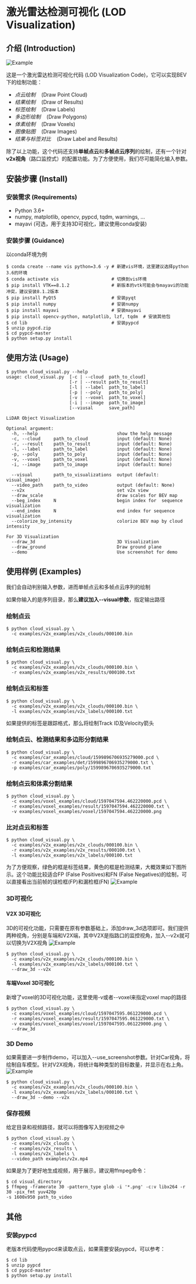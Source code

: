# 激光雷达检测可视化 (LOD Visualization)

## 介绍 (Introduction)

![Example](examples/v2x_examples/visual_v2x_3d_demo.png)

这是一个激光雷达检测可视化代码 (LOD Visualization Code)，它可以实现BEV下的绘制功能：
- *点云绘制* &nbsp;&nbsp; (Draw Point Cloud)
- *结果绘制* &nbsp;&nbsp; (Draw of Results)
- *标签绘制* &nbsp;&nbsp; (Draw Labels)
- *多边形绘制* &nbsp;&nbsp; (Draw Polygons)
- *体素绘制* &nbsp;&nbsp; (Draw Voxels)
- *图像贴图* &nbsp;&nbsp; (Draw Images)
- *结果与标签对比* &nbsp;&nbsp; (Draw Label and Results)

除了以上功能，这个代码还支持**单帧点云**和**多帧点云序列**的绘制，还有一个针对**v2x视角**（路口监控式）的配置功能。为了方便使用，我们尽可能简化输入参数。


## 安装步骤 (Install)

### 安装需求 (Requirements)

- Python 3.6+
- numpy, matplotlib, opencv, pypcd, tqdm, warnings, ...
- mayavi (可选，用于支持3D可视化，建议使用conda安装)


### 安装步骤 (Guidance)
以conda环境为例

```shell
$ conda create --name vis python=3.6 -y # 新建vis环境，这里建议选择python 3.6的环境
$ conda activate vis                    # 切换到vis环境
$ pip install VTK==8.1.2                # 新版本的vtk可能会与mayavi的功能冲突，建议安装8.1.2版本
$ pip install PyQt5                     # 安装pyqt
$ pip install numpy                     # 安装numpy
$ pip install mayavi                    # 安装mayavi
$ pip install opencv-python, matplotlib, lzf, tqdm  # 安装其他包
$ cd lib                                # 安装pypcd
$ unzip pypcd.zip 
$ cd pypcd-master
$ python setup.py install
```


## 使用方法 (Usage)

```shell
$ python cloud_visual.py --help
usage: cloud_visual.py  [-c | --cloud  path_to_cloud]
                        [-r | --result path_to_result]
                        [-l | --label  path_to_label]
                        [-p | --poly   path_to_poly]
                        [-v | --voxel  path_to_voxel]
                        [-i | --image  path_to_image]
                        [--viusal      save_path]

LiDAR Object Visualization

Optional argument:
  -h, --help                              show the help message
  -c, --cloud     path_to_cloud           input (default: None)
  -r, --result    path_to_result          input (default: None)
  -l, --label     path_to_label           input (default: None)
  -p, --poly      path_to_poly            input (default: None)
  -v, --voxel     path_to_voxel           input (default: None)
  -i, --image     path_to_image           input (default: None)

  --visual        path_to_visualizations  output (default: visual_image)
  --video_path    path_to_video           output (default: None)
  --v2x                                   set v2x view
  --draw_scale                            draw scales for BEV map
  --beg_index     N                       begin index for  sequence visualization
  --end_index     N                       end index for sequence visualization
  --colorize_by_intensity                 colorize BEV map by cloud intensity

For 3D Visualization
  --draw_3d                               3D Visualization
  --draw_ground                           Draw ground plane
  --demo                                  Use screenshot for demo
```
## 使用样例 (Examples)

我们会自动判别输入参数，进而单帧点云和多帧点云序列的绘制

如果你输入的是序列目录，那么**建议加入--visual参数**，指定输出路径

### 绘制点云

```shell
$ python cloud_visual.py \
  -c examples/v2x_examples/v2x_clouds/000100.bin
```

### 绘制点云和检测结果
```shell
$ python cloud_visual.py \
  -c examples/v2x_examples/v2x_clouds/000100.bin \
  -r examples/v2x_examples/v2x_results/000100.txt
```

### 绘制点云和标签
```shell
$ python cloud_visual.py \
  -c examples/v2x_examples/v2x_clouds/000100.bin \
  -l examples/v2x_examples/v2x_labels/000100.txt
```

如果提供的标签是跟踪格式，那么将绘制Track ID及Velocity箭头

### 绘制点云、检测结果和多边形分割结果
```shell
$ python cloud_visual.py \
  -c examples/car_examples/cloud/1599896706935279000.pcd \
  -r examples/car_examples/det/1599896706935279000.txt \
  -p examples/car_examples/poly/1599896706935279000.txt
```

### 绘制点云和体素分割结果
```shell
$ python cloud_visual.py \
  -c examples/voxel_examples/cloud/1597047594.462220000.pcd \
  -r examples/voxel_examples/result/1597047594.462220000.txt \
  -v examples/voxel_examples/voxel/1597047594.462220000.png
```

### 比对点云和标签
```shell
$ python cloud_visual.py \
  -c examples/v2x_examples/v2x_clouds/000100.bin \
  -r examples/v2x_examples/v2x_results/000100.txt \
  -l examples/v2x_examples/v2x_labels/000100.txt
```

为了方便观察，绿色的框是标签结果，黄色的框是检测结果，大概效果如下图所示。这个功能比较适合FP (False Positives)和FN (False Negatives)的绘制，可以直接看出当前帧的误检框(FP)和漏检框(FN)
![Example](examples/v2x_examples/visual_v2x_results_labels.png)

### 3D可视化

#### V2X 3D可视化
3D的可视化功能，只需要在原有参数基础上，添加draw_3d选项即可。我们提供两种视角，分别是车端和V2X端，其中V2X是指路口的监控视角，加入--v2x就可以切换为V2X视角
![Example](examples/v2x_examples/visual_v2x_3d_labels.png)

```shell
$ python cloud_visual.py \
  -c examples/v2x_examples/v2x_clouds/000100.bin \
  -l examples/v2x_examples/v2x_labels/000100.txt \
  --draw_3d --v2x
```

#### 车端Voxel 3D可视化
新增了voxel的3D可视化功能，这里使用-v或者--voxel来指定voxel map的路径

```shell
$ python cloud_visual.py \
  -c examples/voxel_examples/cloud/1597047595.061229000.pcd \
  -r examples/voxel_examples/result/1597047595.061229000.txt \
  -v examples/voxel_examples/voxel/1597047595.061229000.png \
  --draw_3d
```

### 3D Demo
如果需要进一步制作demo，可以加入--use_screenshot参数。针对Car视角，将绘制自车模型。针对V2X视角，将统计每种类型的目标数量，并显示在右上角。
![Example](examples/v2x_examples/visual_v2x_3d_demo.png)
```shell
$ python cloud_visual.py \
  -c examples/v2x_examples/v2x_clouds/000100.bin \
  -l examples/v2x_examples/v2x_labels/000100.txt \
  --draw_3d --demo --v2x
```

### 保存视频

给定目录和视频路径，就可以将图像写入到视频之中

```shell
$ python cloud_visual.py \
  -c examples/v2x_clouds \
  -r examples/v2x_results \
  -l examples/v2x_labels \
  --video_path examples/v2x.mp4
```

如果是为了更好地生成视频，用于展示，建议用ffmpeg命令：
```shell
$ cd visual_directory
$ ffmpeg -framerate 30 -pattern_type glob -i '*.png' -c:v libx264 -r 30 -pix_fmt yuv420p
-s 1600x950 path_to_video
```

## 其他

### 安装pypcd

老版本代码使用pypcd来读取点云，如果需要安装pypcd，可以参考：

```shell
$ cd lib
$ unzip pypcd
$ cd pypcd-master
$ python setup.py install
```

